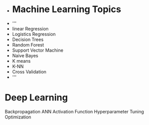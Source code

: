   
+ #  Machine Learning Topics
+ '''
+ linear Regression
+ Logistics Regression
+ Decision Trees
+ Random Forest
+ Support Vector Machine
+ Naive Bayes
+ K means
+ K-NN
+ Cross Validation
+ '''

 # Deep Learning
Backpropagation
ANN
Activation Function
Hyperparameter Tuning
Optimization


